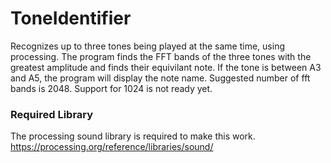 # ToneIdentifier
Recognizes up to three tones being played at the same time, using processing. The program finds the FFT bands of the three tones with the greatest amplitude and finds their equivilant note. If the tone is between A3 and A5, the program will display the note name. Suggested number of fft bands is 2048. Support for 1024 is not ready yet.

### Required Library
The processing sound library is required to make this work.
https://processing.org/reference/libraries/sound/
